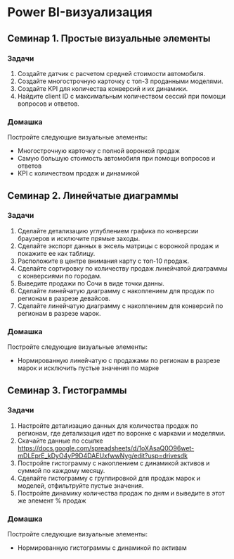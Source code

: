 # Power BI-визуализация

## Семинар 1. Простые визуальные элементы
### Задачи
1. Создайте датчик с расчетом средней стоимости автомобиля.
2. Создайте многострочную карточку с топ-3 проданными моделями.
3. Создайте KPI для количества конверсий и их динамики.
4. Найдите client ID с максимальным количеством сессий при помощи вопросов и ответов.

### Домашка
Постройте следующие визуальные элементы:
* Многострочную карточку с полной воронкой продаж
* Самую большую стоимость автомобиля при помощи вопросов и ответов
* KPI с количеством продаж и динамикой



## Семинар 2. Линейчатые диаграммы
### Задачи
1. Сделайте детализацию углублением графика по конверсии браузеров и исключите прямые заходы.
2. Сделайте экспорт данных в эксель матрицы с воронкой продаж и покажите ее как таблицу.
3. Расположите в центре внимания карту с топ-10 продаж.	
4. Сделайте сортировку по количеству продаж линейчатой диаграммы с конверсиями по городам.
5. Выведите продажи по Сочи в виде точки данны.
6. Сделайте линейчатую диаграмму с накоплением для продаж по регионам в разрезе девайсов.
7. Сделайте линейчатую диаграмму с накоплением для конверсий по регионам в разрезе марок.

### Домашка
Постройте следующие визуальные элементы:
* Нормированную линейчатую с продажами по регионам в разрезе марок и исключить пустые значения по марке



## Семинар 3. Гистограммы
### Задачи
1. Настройте детализацию данных для количества продаж по регионам, где детализация идет по воронке с марками и моделями.
2. Скачайте данные по ссылке https://docs.google.com/spreadsheets/d/1oXAsaQ0O96wet-mDLEprE_kDyO4yP9D4DAEUxfwwNyg/edit?usp=drivesdk
3. Постройте гистограмму с накоплением с динамикой активов и суммой по каждому месяцу.
4. Сделайте гистограмму с группировкой для продаж марок и моделей, отфильтруйте пустые значения.
5. Постройте динамику количества продаж по дням и выведите в этот же элемент % продаж

### Домашка
Постройте следующие визуальные элементы:
* Нормированную гистограммы с динамикой по активам
